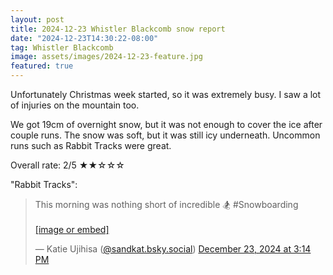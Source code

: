 ```yaml
---
layout: post
title: 2024-12-23 Whistler Blackcomb snow report
date: "2024-12-23T14:30:22-08:00"
tag: Whistler Blackcomb
image: assets/images/2024-12-23-feature.jpg
featured: true
---
```


Unfortunately Christmas week started, so it was extremely busy. I saw a lot of injuries on the mountain too.

We got 19cm of overnight snow, but it was not enough to cover the ice after couple runs. The snow was soft, but it was still icy underneath. Uncommon runs such as Rabbit Tracks were great.

Overall rate: 2/5 ★★☆☆☆

"Rabbit Tracks":

<blockquote class="bluesky-embed" data-bluesky-uri="at://did:plc:q4dlzgquqys4fk77u2ejmppg/app.bsky.feed.post/3ldz2osj7r22k" data-bluesky-cid="bafyreifschk6gakn3ykqmkoplfwuutvw4jnkf4q5i7xzqj3y4vrxa6esaq"><p lang="en">This morning was nothing short of incredible 🏂 #Snowboarding<br><br><a href="https://bsky.app/profile/did:plc:q4dlzgquqys4fk77u2ejmppg/post/3ldz2osj7r22k?ref_src=embed">[image or embed]</a></p>&mdash; Katie Ujihisa (<a href="https://bsky.app/profile/did:plc:q4dlzgquqys4fk77u2ejmppg?ref_src=embed">@sandkat.bsky.social</a>) <a href="https://bsky.app/profile/did:plc:q4dlzgquqys4fk77u2ejmppg/post/3ldz2osj7r22k?ref_src=embed">December 23, 2024 at 3:14 PM</a></blockquote><script async src="https://embed.bsky.app/static/embed.js" charset="utf-8"></script>
